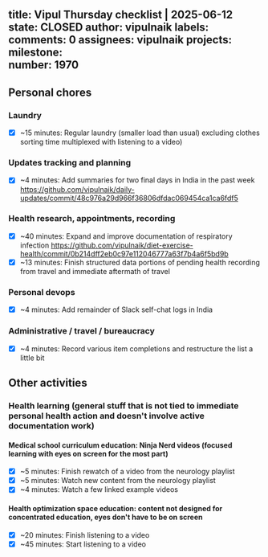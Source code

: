 title:	Vipul Thursday checklist | 2025-06-12
state:	CLOSED
author:	vipulnaik
labels:	
comments:	0
assignees:	vipulnaik
projects:	
milestone:	
number:	1970
--
## Personal chores

### Laundry

- [x] ~15 minutes: Regular laundry (smaller load than usual) excluding clothes sorting time multiplexed with listening to a video)

### Updates tracking and planning

- [x] ~4 minutes: Add summaries for two final days in India in the past week https://github.com/vipulnaik/daily-updates/commit/48c976a29d966f36806dfdac069454ca1ca6fdf5

### Health research, appointments, recording

- [x] ~40 minutes: Expand and improve documentation of respiratory infection https://github.com/vipulnaik/diet-exercise-health/commit/0b214dff2eb0c97e112046777a63f7b4a6f5bd9b
- [x] ~13 minutes: Finish structured data portions of pending health recording from travel and immediate aftermath of travel

### Personal devops

- [x] ~4 minutes: Add remainder of Slack self-chat logs in India

### Administrative / travel / bureaucracy

- [x] ~4 minutes: Record various item completions and restructure the list a little bit

## Other activities

### Health learning (general stuff that is not tied to immediate personal health action and doesn't involve active documentation work)

#### Medical school curriculum education: Ninja Nerd videos (focused learning with eyes on screen for the most part)

- [x] ~5 minutes: Finish rewatch of a video from the neurology playlist
- [x] ~5 minutes: Watch new content from the neurology playlist
- [x] ~4 minutes: Watch a few linked example videos

#### Health optimization space education: content not designed for concentrated education, eyes don't have to be on screen

- [x] ~20 minutes: Finish listening to a video
- [x] ~45 minutes: Start listening to  a video
